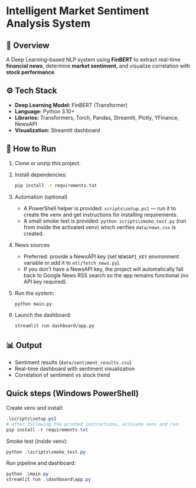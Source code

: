 # Intelligent Market Sentiment Analysis System

## 🎯 Overview
A Deep Learning–based NLP system using **FinBERT** to extract real-time **financial news**, determine **market sentiment**, and visualize correlation with **stock performance**.

## ⚙️ Tech Stack
- **Deep Learning Model:** FinBERT (Transformer)
- **Language:** Python 3.10+
- **Libraries:** Transformers, Torch, Pandas, Streamlit, Plotly, YFinance, NewsAPI
- **Visualization:** Streamlit dashboard

## 🚀 How to Run
1. Clone or unzip this project.
2. Install dependencies:
   ```bash
   pip install -r requirements.txt
   ```
3. Automation (optional)
   - A PowerShell helper is provided: `scripts\setup.ps1` — run it to create the venv and get instructions for installing requirements.
   - A small smoke test is provided: `python scripts\smoke_test.py` (run from inside the activated venv) which verifies `data/news.csv` is created.

4. News sources
   - Preferred: provide a NewsAPI key (set `NEWSAPI_KEY` environment variable or add it to `etl/fetch_news.py`).
   - If you don't have a NewsAPI key, the project will automatically fall back to Google News RSS search so the app remains functional (no API key required).
4. Run the system:
   ```bash
   python main.py
   ```
5. Launch the dashboard:
   ```bash
   streamlit run dashboard/app.py
   ```

## 📊 Output
- Sentiment results (`data/sentiment_results.csv`)
- Real-time dashboard with sentiment visualization
- Correlation of sentiment vs stock trend

## Quick steps (Windows PowerShell)

Create venv and install:
```powershell
.\scripts\setup.ps1
# after following the printed instructions, activate venv and run:
pip install -r requirements.txt
```

Smoke test (inside venv):
```powershell
python .\scripts\smoke_test.py
```

Run pipeline and dashboard:
```powershell
python .\main.py
streamlit run .\dashboard\app.py
```
